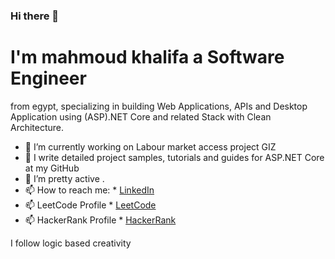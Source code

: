 ### Hi there 👋

# I'm mahmoud khalifa a Software Engineer 
from egypt, specializing in building Web Applications, APIs and Desktop Application using (ASP).NET Core and related Stack with Clean Architecture.

- 🔭 I’m currently working on Labour market access project GIZ
- 🌱 I write detailed project samples, tutorials and guides for ASP.NET Core at my GitHub 
- 👯 I’m pretty active .
- 📫 How to reach me: * [LinkedIn](https://www.linkedin.com/in/mahmoud-khalifa-643936138/) 
- 📫 LeetCode Profile * [LeetCode](https://leetcode.com/mahmudkhalifa1/) 
- 📫 HackerRank Profile * [HackerRank](https://www.hackerrank.com/mahmudkhalifa1?hr_r=1/) 

I follow logic based creativity

